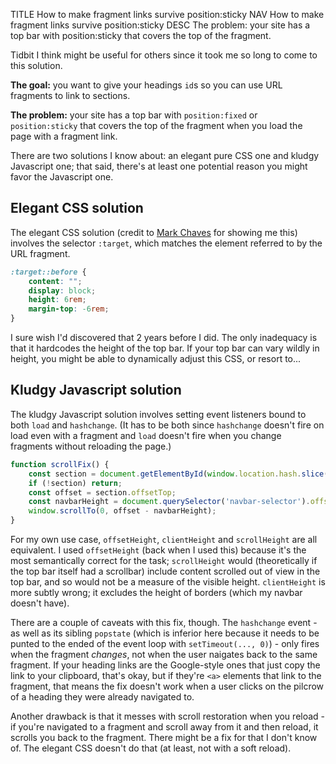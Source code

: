 TITLE How to make fragment links survive position:sticky
NAV How to make fragment links survive position:sticky
DESC The problem: your site has a top bar with position:sticky that covers the top of the fragment.

Tidbit I think might be useful for others since it took me so long to come to this solution.

**The goal:** you want to give your headings `id`s so you can use URL fragments to link to sections.

**The problem:** your site has a top bar with `position:fixed` or `position:sticky` that covers the top of the fragment when you load the page with a fragment link.

There are two solutions I know about: an elegant pure CSS one and kludgy Javascript one; that said, there's at least one potential reason you might favor the Javascript one.

## Elegant CSS solution

The elegant CSS solution (credit to [Mark Chaves](https://dev.to/marklchaves/comment/110pb) for showing me this) involves the selector `:target`, which matches the element referred to by the URL fragment.
```css
:target::before {
	content: "";
	display: block;
	height: 6rem;
	margin-top: -6rem;
}
```
I sure wish I'd discovered that 2 years before I did. The only inadequacy is that it hardcodes the height of the top bar. If your top bar can vary wildly in height, you might be able to dynamically adjust this CSS, or resort to...

## Kludgy Javascript solution

The kludgy Javascript solution involves setting event listeners bound to both `load` and `hashchange`. (It has to be both since `hashchange` doesn't fire on load even with a fragment and `load` doesn't fire when you change fragments without reloading the page.)
```javascript
function scrollFix() {
	const section = document.getElementById(window.location.hash.slice(1));
	if (!section) return;
	const offset = section.offsetTop;
	const navbarHeight = document.querySelector('navbar-selector').offsetHeight;
	window.scrollTo(0, offset - navbarHeight);
}
```
For my own use case, `offsetHeight`, `clientHeight` and `scrollHeight` are all equivalent. I used `offsetHeight` (back when I used this) because it's the most semantically correct for the task; `scrollHeight` would (theoretically if the top bar itself had a scrollbar) include content scrolled out of view in the top bar, and so would not be a measure of the visible height. `clientHeight` is more subtly wrong; it excludes the height of borders (which my navbar doesn't have).

There are a couple of caveats with this fix, though. The `hashchange` event - as well as its sibling `popstate` (which is inferior here because it needs to be punted to the ended of the event loop with `setTimeout(..., 0)`) - only fires when the fragment *changes*, not when the user naigates back to the same fragment. If your heading links are the Google-style ones that just copy the link to your clipboard, that's okay, but if they're `<a>` elements that link to the fragment, that means the fix doesn't work when a user clicks on the pilcrow of a heading they were already navigated to.

Another drawback is that it messes with scroll restoration when you reload - if you're navigated to a fragment and scroll away from it and then reload, it scrolls you back to the fragment. There might be a fix for that I don't know of. The elegant CSS doesn't do that (at least, not with a soft reload).
